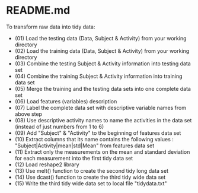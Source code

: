 # README.md

To transform raw data into tidy data:

* (01) Load the testing data (Data, Subject & Activity) from your working directory
* (02) Load the training data (Data, Subject & Activity) from your working directory
* (03) Combine the testing Subject & Activity information into testing data set
* (04) Combine the training Subject & Activity information into training data set
* (05) Merge the training and the testing data sets into one complete data set
* (06) Load features (variables) description
* (07) Label the complete data set with descriptive variable names from above step
* (08) Use descriptive activity names to name the activities in the data set (instead of just numbers from 1 to 6)
* (09) Add "Subject" & "Activity" to the beginning of features data set
* (10) Extract columns that its name contains the following values : "Subject|Activity|mean|std|Mean" from features data set
* (11) Extract only the measurements on the mean and standard deviation for each measurement into the first tidy data set
* (12) Load reshape2 library
* (13) Use melt() function to create the second tidy long data set
* (14) Use dcast() function to create the third tidy wide data set
* (15) Write the third tidy wide data set to local file "tidydata.txt"



